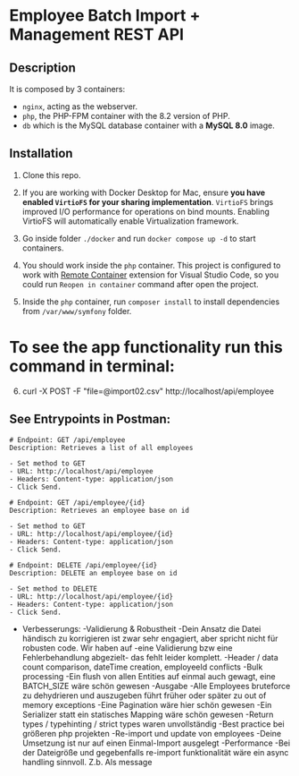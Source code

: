 # Employee Batch Import + Management REST API

## Description

It is composed by 3 containers:

- `nginx`, acting as the webserver.
- `php`, the PHP-FPM container with the 8.2 version of PHP.
- `db` which is the MySQL database container with a **MySQL 8.0** image.

## Installation

1. Clone this repo.

2. If you are working with Docker Desktop for Mac, ensure **you have enabled `VirtioFS` for your sharing implementation**. `VirtioFS` brings improved I/O performance for operations on bind mounts. Enabling VirtioFS will automatically enable Virtualization framework.

3. Go inside folder `./docker` and run `docker compose up -d` to start containers.

4. You should work inside the `php` container. This project is configured to work with [Remote Container](https://marketplace.visualstudio.com/items?itemName=ms-vscode-remote.remote-containers) extension for Visual Studio Code, so you could run `Reopen in container` command after open the project.

5. Inside the `php` container, run `composer install` to install dependencies from `/var/www/symfony` folder.


# To see the app functionality run this command in terminal:
6. curl -X POST -F "file=@import02.csv" http://localhost/api/employee


## See Entrypoints in Postman:

    # Endpoint: GET /api/employee
    Description: Retrieves a list of all employees

    - Set method to GET
    - URL: http://localhost/api/employee
    - Headers: Content-type: application/json
    - Click Send.

    # Endpoint: GET /api/employee/{id}
    Description: Retrieves an employee base on id

    - Set method to GET
    - URL: http://localhost/api/employee/{id}
    - Headers: Content-type: application/json
    - Click Send.
 
    # Endpoint: DELETE /api/employee/{id}
    Description: DELETE an employee base on id

    - Set method to DELETE
    - URL: http://localhost/api/employee/{id}
    - Headers: Content-type: application/json
    - Click Send.

- Verbesserungs:
    -Validierung & Robustheit
        -Dein Ansatz die Datei händisch zu korrigieren ist zwar sehr engagiert, aber spricht nicht für robusten code. Wir haben auf -eine Validierung bzw eine Fehlerbehandlung abgezielt- das fehlt leider komplett.
        -Header / data count comparison, dateTime creation, employeeId conflicts
    -Bulk processing
        -Ein flush von allen Entities auf einmal auch gewagt, eine BATCH_SIZE wäre schön gewesen
    -Ausgabe
        -Alle Employees bruteforce zu dehydrieren und auszugeben führt früher oder später zu out of memory exceptions
        -Eine Pagination wäre hier schön gewesen
        -Ein Serializer statt ein statisches Mapping wäre schön gewesen
    -Return types / typehinting / strict types waren unvollständig
        -Best practice bei größeren php projekten
    -Re-import und update von employees
        -Deine Umsetzung ist nur auf einen Einmal-Import ausgelegt
    -Performance
        -Bei der Dateigröße und gegebenfalls re-import funktionalität wäre ein async handling sinnvoll. Z.b. Als message